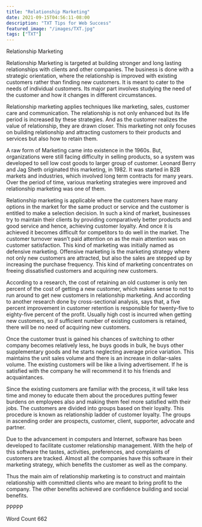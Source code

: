```yaml
---
title: "Relationship Marketing"
date: 2021-09-15T04:56:11-08:00
description: "TXT Tips for Web Success"
featured_image: "/images/TXT.jpg"
tags: ["TXT"]
---
```


Relationship Marketing

Relationship Marketing is targeted at building stronger and long lasting relationships with clients and other companies. The business is done with a strategic orientation, where the relationship is improved with existing customers rather than finding new customers. It is meant to cater to the needs of individual customers. Its major part involves studying the need of the customer and how it changes in different circumstances. 

Relationship marketing applies techniques like marketing, sales, customer care and communication. The relationship is not only enhanced but its life period is increased by these strategies. And as the customer realizes the value of relationship, they are drawn closer. This marketing not only focuses on building relationship and attracting customers to their products and services but also how to retain them. 

A raw form of Marketing came into existence in the 1960s. But, organizations were still facing difficulty in selling products, so a system was developed to sell low cost goods to larger group of customer. Leonard Berry and Jag Sheth originated this marketing, in 1982. It was started in B2B markets and industries, which involved long term contracts for many years.  Over the period of time, various marketing strategies were improved and relationship marketing was one of them. 

Relationship marketing is applicable where the customers have many options in the market for the same product or service and the customer is entitled to make a selection decision. In such a kind of market, businesses try to maintain their clients by providing comparatively better products and good service and hence, achieving customer loyalty. And once it is achieved it becomes difficult for competitors to do well in the market. The customer turnover wasn’t paid attention on as the main attention was on customer satisfaction. This kind of marketing was initially named as defensive marketing. Offensive marketing is the marketing strategy where not only new customers are attracted, but also the sales are stepped up by increasing the purchase frequency. This kind of marketing concentrates on freeing dissatisfied customers and acquiring new customers. 

According to a research, the cost of retaining an old customer is only ten percent of the cost of getting a new customer, which makes sense to not to run around to get new customers in relationship marketing. And according to another research done by cross-sectional analysis, says that, a five percent improvement in customer retention is responsible for twenty-five to eighty-five percent of the profit. Usually high cost is incurred when getting new customers, so if sufficient number of existing customers is retained, there will be no need of acquiring new customers.

Once the customer trust is gained his chances of switching to other company becomes relatively less, he buys goods in bulk, he buys other supplementary goods and he starts neglecting average price variation. This maintains the unit sales volume and there is an increase in dollar-sales volume. The existing customers will be like a living advertisement. If he is satisfied with the company he will recommend it to his friends and acquaintances.

Since the existing customers are familiar with the process, it will take less time and money to educate them about the procedures putting fewer burdens on employees also and making them feel more satisfied with their jobs. The customers are divided into groups based on their loyalty. This procedure is known as relationship ladder of customer loyalty. The groups in ascending order are prospects, customer, client, supporter, advocate and partner.

Due to the advancement in computers and Internet, software has been developed to facilitate customer relationship management. With the help of this software the tastes, activities, preferences, and complaints of customers are tracked. Almost all the companies have this software in their marketing strategy, which benefits the customer as well as the company. 

Thus the main aim of relationship marketing is to construct and maintain relationship with committed clients who are meant to bring profit to the company. The other benefits achieved are confidence building and social benefits.

PPPPP

Word Count 662

